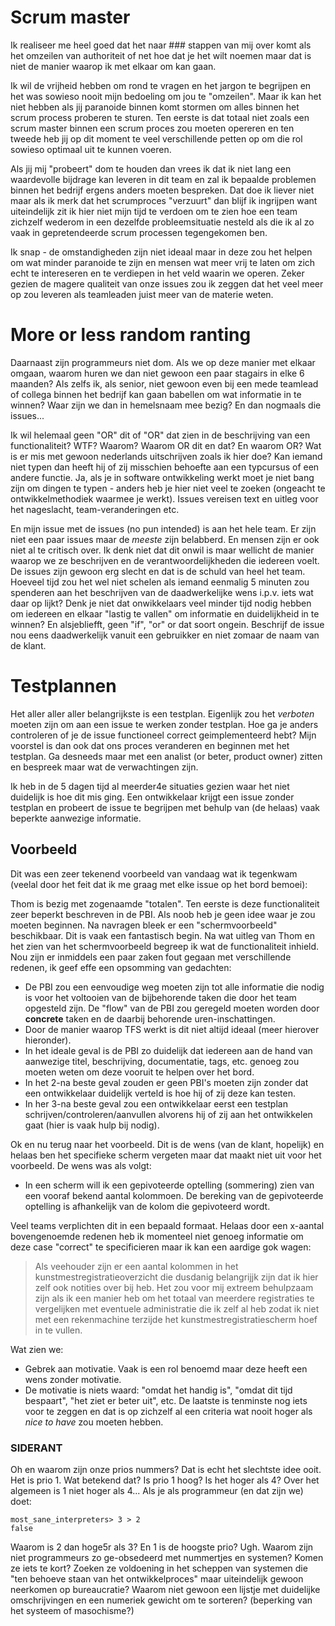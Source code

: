 # Scrum master
Ik realiseer me heel goed dat het naar ### stappen van mij over komt als
het omzeilen van authoriteit of net hoe dat je het wilt noemen maar dat is
niet de manier waarop ik met elkaar om kan gaan.

Ik wil de vrijheid hebben om rond te vragen en het jargon te begrijpen en
het was sowieso nooit mijn bedoeling om jou te "omzeilen". Maar ik kan het 
niet hebben als jij paranoide binnen komt stormen om alles binnen het scrum
process proberen te sturen. Ten eerste is dat totaal niet zoals een scrum
master binnen een scrum proces zou moeten opereren en ten tweede heb jij
op dit moment te veel verschillende petten op om die rol sowieso optimaal
uit te kunnen voeren.

Als jij mij "probeert" dom te houden dan vrees ik dat ik niet lang een
waardevolle bijdrage kan leveren in dit team en zal ik bepaalde problemen
binnen het bedrijf ergens anders moeten bespreken. Dat doe ik liever niet
maar als ik merk dat het scrumproces "verzuurt" dan blijf ik ingrijpen want 
uiteindelijk zit ik hier niet mijn tijd te verdoen om te zien hoe een team
zichzelf wederom in een dezelfde probleemsituatie nesteld als die ik al zo 
vaak in gepretendeerde scrum processen tegengekomen ben.

Ik snap - de omstandigheden zijn niet ideaal maar in deze zou het helpen om
wat minder paranoide te zijn en mensen wat meer vrij te laten om zich echt
te intereseren en te verdiepen in het veld waarin we operen. Zeker gezien de
magere qualiteit van onze issues zou ik zeggen dat het veel meer op zou
leveren als teamleaden juist meer van de materie weten. 

# More or less random ranting
Daarnaast zijn programmeurs niet dom. Als we op deze manier met elkaar 
omgaan, waarom huren we dan niet gewoon een paar stagairs in elke 6 maanden?
Als zelfs ik, als senior, niet gewoon even bij een mede teamlead of collega
binnen het bedrijf kan gaan babellen om wat informatie in te winnen? Waar zijn
we dan in hemelsnaam mee bezig? En dan nogmaals die issues...

Ik wil helemaal geen "OR" dit of "OR" dat zien in de beschrijving van een
functionaliteit? WTF? Waarom? Waarom OR dit en dat? En waarom OR? Wat is 
er mis met gewoon nederlands uitschrijven zoals ik hier doe? Kan iemand niet
typen dan heeft hij of zij misschien behoefte aan een typcursus of een andere 
functie. Ja, als je in software ontwikkeling werkt moet je niet bang zijn om
dingen te typen - anders heb je hier niet veel te zoeken (ongeacht te ontwikkelmethodiek
waarmee je werkt). Issues vereisen text en uitleg voor het nageslacht, team-veranderingen 
etc. 

En mijn issue met de issues (no pun intended) is aan het hele team. Er zijn
niet een paar issues maar de *meeste* zijn belabberd. En mensen zijn er ook niet al
te critisch over. Ik denk niet dat dit onwil is maar wellicht de manier waarop we ze 
beschrijven en de verantwoordelijkheden die iedereen voelt. De issues zijn gewoon erg 
slecht en dat is de schuld van heel het team. Hoeveel tijd zou het wel niet schelen
als iemand eenmalig 5 minuten zou spenderen aan het beschrijven van de daadwerkelijke
wens i.p.v. iets wat daar op lijkt? Denk je niet dat onwikkelaars veel minder tijd 
nodig hebben om iedereen en elkaar "lastig te vallen" om informatie en duidelijkheid
in te winnen? En alsjebliefft, geen "if", "or" or dat soort ongein. Beschrijf de issue
nou eens daadwerkelijk vanuit een gebruikker en niet zomaar de naam van de klant. 

# Testplannen
Het aller aller aller belangrijkste is een testplan. Eigenlijk zou het *verboten*
moeten zijn om aan een issue te werken zonder testplan. Hoe ga je anders controleren 
of je de issue functioneel correct geimplementeerd hebt? Mijn voorstel is dan ook dat
ons proces veranderen en beginnen met het testplan. Ga desneeds maar met een analist 
(or beter, product owner) zitten en bespreek maar wat de verwachtingen zijn.

Ik heb in de 5 dagen tijd al meerder4e situaties gezien waar het niet duidelijk is hoe
dit mis ging. Een ontwikkelaar krijgt een issue zonder testplan en probeert de issue
te begrijpen met behulp van (de helaas) vaak beperkte aanwezige informatie. 

## Voorbeeld
Dit was een zeer tekenend voorbeeld van vandaag wat ik tegenkwam (veelal door het feit
dat ik me graag met elke issue op het bord bemoei):

Thom is bezig met zogenaamde "totalen".  Ten eerste is deze functionaliteit zeer beperkt
beschreven in de PBI. Als noob heb je geen idee waar je zou moeten beginnen. Na navragen
bleek er een "schermvoorbeeld" beschikbaar. Dit is vaak een fantastisch begin. Na wat 
uitleg van Thom en het zien van het schermvoorbeeld begreep ik wat de functionaliteit
inhield. Nou zijn er inmiddels een paar zaken fout gegaan met verschillende redenen, ik 
geef effe een opsomming van gedachten:

* De PBI zou een eenvoudige weg moeten zijn tot alle informatie die nodig is voor het 
voltooien van de bijbehorende taken die door het team opgesteld zijn. De "flow" van de PBI
zou geregeld moeten worden door **concrete** taken en de daarbij behorende uren-inschattingen.
* Door de manier waarop TFS werkt is dit niet altijd ideaal (meer hierover hieronder). 
* In het ideale geval is de PBI zo duidelijk dat iedereen aan de hand van aanwezige 
titel, beschrijving, documentatie, tags, etc. genoeg zou moeten weten om deze vooruit
te helpen over het bord.
* In het 2-na beste geval zouden er geen PBI's moeten zijn zonder dat een ontwikkelaar
duidelijk verteld is hoe hij of zij deze kan testen.
* In her 3-na beste geval zou een ontwikkelaar eerst een testplan 
schrijven/controleren/aanvullen alvorens hij of zij aan het ontwikkelen gaat (hier is 
vaak hulp bij nodig).

Ok en nu terug naar het voorbeeld. Dit is de wens (van de klant, hopelijk) en helaas ben
het specifieke scherm vergeten maar dat maakt niet uit voor het voorbeeld. De wens was als
volgt:

* In een scherm will ik een gepivoteerde optelling (sommering) zien van een vooraf bekend
aantal kolommoen. De bereking van de gepivoteerde optelling is afhankelijk van de kolom
die gepivoteerd wordt. 

Veel teams verplichten dit in een bepaald formaat. Helaas door een x-aantal bovengenoemde
redenen heb ik momenteel niet genoeg informatie om deze case "correct" te specificieren 
maar ik kan een aardige gok wagen:

> Als veehouder zijn er een aantal kolommen in het kunstmestregistratieoverzicht die
> dusdanig belangrijjk zijn dat ik hier zelf ook notities over bij heb. Het zou voor 
> mij extreem behulpzaam zijn als ik een manier heb om het totaal van meerdere
> registraties te vergelijken met eventuele administratie die ik zelf al heb zodat ik
> niet met een rekenmachine terzijde het kunstmestregistratiescherm hoef in te vullen.

Wat zien we:

* Gebrek aan motivatie. Vaak is een rol benoemd maar deze heeft een wens zonder motivatie.
* De motivatie is niets waard: "omdat het handig is", "omdat dit tijd bespaart", "het ziet
er beter uit", etc. De laatste is tenminste nog iets voor te zeggen en dat is op zichzelf 
al een criteria wat nooit hoger als *nice to have* zou moeten hebben. 

### SIDERANT
Oh en waarom zijn onze prios nummers? Dat is echt het slechtste idee ooit. Het is prio 1.
Wat betekend dat? Is prio 1 hoog? Is het hoger als 4? Over het algemeen is 1 niet hoger als 4...
Als je als programmeur (en dat zijn we) doet:
```
most_sane_interpreters> 3 > 2
false
```
Waarom is 2 dan hoge5r als 3? En 1 is de hoogste prio? Ugh. Waarom zijn niet programmeurs zo
ge-obsedeerd met nummertjes en systemen? Komen ze iets te kort? Zoeken ze voldoening in het
scheppen van systemen die "ten behoeve staan van het ontwikkelproces" maar uiteindelijk gewoon
neerkomen op bureaucratie? Waarom niet gewoon een lijstje met duidelijke omschrijvingen en een
numeriek gewicht om te sorteren? (beperking van het systeem of masochisme?)